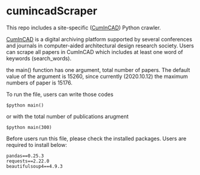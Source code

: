 # cumincadScraper
This repo includes a site-specific ([CumInCAD](http://papers.cumincad.org/)) Python crawler.

[CumInCAD](http://papers.cumincad.org/) is a digital archiving platform supported by several conferences and journals in computer-aided architectural design research society.
Users can scrape all papers in CumInCAD which includes at least one word of keywords (search_words).

the main() function has one argument, total number of papers.
The default value of the argument is 15260, since currently (2020.10.12) the maximum numbers of paper is 15176.

To run the file, users can write those codes

```
$python main()
```

or
with the total number of publications arugment

```
$python main(300)
```



Before users run this file, please check the installed packages.
Users are required to install below:

```
pandas==0.25.3
requests==2.22.0
beautifulsoup4==4.9.3
```
